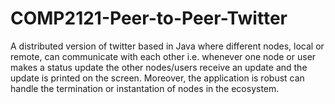 # COMP2121-Peer-to-Peer-Twitter

A distributed version of twitter based in Java where different nodes, local or remote, can communicate with each other i.e. whenever one node or user makes a status update the other nodes/users receive an update and the update is printed on the screen. Moreover, the application is robust can handle the termination or instantation of nodes in the ecosystem.
